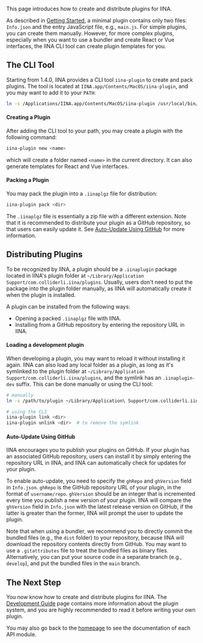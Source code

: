 This page introduces how to create and distribute plugins for IINA.

As described in [Getting Started](/pages/getting-started), a minimal plugin contains
only two files: `Info.json` and the entry JavaScript file, e.g., `main.js`.
For simple plugins, you can create them manually.
However, for more complex plugins, especially when you want to use a bundler
and create React or Vue interfaces, the IINA CLI tool can create plugin templates for you.

## The CLI Tool

Starting from 1.4.0, IINA provides a CLI tool `iina-plugin` to create and pack plugins.
The tool is located at `IINA.app/Contents/MacOS/iina-plugin`, and you may want to add it to your `PATH`:

```sh
ln -s /Applications/IINA.app/Contents/MacOS/iina-plugin /usr/local/bin/iina-plugin
```

#### Creating a Plugin

After adding the CLI tool to your path, you may create a plugin with the following command:

```sh
iina-plugin new <name>
```

which will create a folder named `<name>` in the current directory.
It can also generate templates for React and Vue interfaces.

#### Packing a Plugin

You may pack the plugin into a `.iinaplgz` file for distribution:

```sh
iina-plugin pack <dir>
```

The `.iinaplgz` file is essentially a zip file with a different extension.
Note that it is recommended to distribute your plugin as a GitHub repository,
so that users can easily update it.
See [Auto-Update Using GitHub](#auto-update-using-github) for more information.

## Distributing Plugins

To be recognized by IINA, a plugin should be a `.iinaplugin` package
located in IINA's plugin folder at `~/Library/Application Support/com.colliderli.iina/plugins`.
Usually, users don't need to put the package into the plugin folder manually,
as IINA will automatically create it when the plugin is installed.

A plugin can be installed from the following ways:

- Opening a packed `.iinaplgz` file with IINA.
- Installing from a GitHub repository by entering the repository URL in IINA.

#### Loading a development plugin

When developing a plugin, you may want to reload it without installing it again.
IINA can also load any local folder as a plugin, as long as it's symlinked to the
plugin folder at `~/Library/Application Support/com.colliderli.iina/plugins`,
and the symlink has an `.iinaplugin-dev` suffix.
This can be done manually or using the CLI tool:

```sh
# manually
ln -s /path/to/plugin ~/Library/Application\ Support/com.colliderli.iina/plugins/<name>.iinaplugin-dev

# using the CLI
iina-plugin link <dir>
iina-plugin unlink <dir>  # to remove the symlink
```

#### Auto-Update Using GitHub

IINA encourages you to publish your plugins on GitHub.
If your plugin has an associated GitHub repository,
users can install it by simply entering the repository URL in IINA,
and IINA can automatically check for updates for your plugin.

To enable auto-update, you need to specify the `ghRepo` and `ghVersion` field in `Info.json`.
`ghRepo` is the GitHub repository URL of your plugin, in the format of `username/repo`.
`ghVersion` should be an integer that is incremented every time you publish a new version of your plugin.
IINA will compare the `ghVersion` field in `Info.json` with the latest release version on GitHub,
if the latter is greater than the former, IINA will prompt the user to update the plugin.

Note that when using a bundler,
we recommend you to directly commit the bundled files (e.g., the `dist` folder) to your repository,
because IINA will download the repository contents directly from GitHub.
You may want to use a `.gitattributes` file to treat the bundled files as binary files.
Alternatively, you can put your source code in a separate branch (e.g., `develop`),
and put the bundled files in the `main` branch.

## The Next Step

You now know how to create and distribute plugins for IINA.
The [Development Guide](/pages/dev-guide) page contains more information about the plugin system,
and you are highly recommended to read it before writing your own plugin.

You may also go back to the [homepage](/modules) to see the documentation of each API module.
